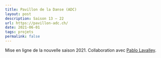 ```yaml
---
title: Pavillon de la Danse (ADC)
layout: post
description: Saison 13 — 22
url: https://pavillon-adc.ch/
date: 2021-06-01
tags: projets
permalink: false
---
```

Mise en ligne de la nouvelle saison 2021. Collaboration avec <a href="https://cestavoir.ch/" target="_blank">Pablo Lavalley</a>.
